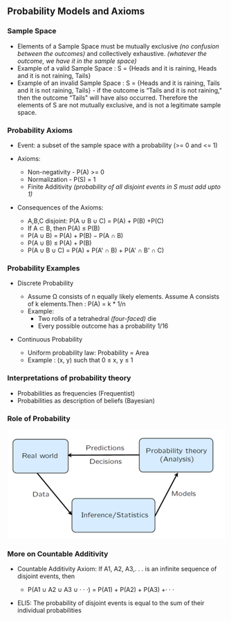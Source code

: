 ## Probability Models and Axioms

### Sample Space
- Elements of a Sample Space must be mutually exclusive _(no confusion between the outcomes)_ and collectively exhaustive. _(whatever the outcome, we have it in the sample space)_
- Example of a valid Sample Space : S = {Heads and it is raining, Heads and it is not raining, Tails} 
- Example of an invalid Sample Space : S = {Heads and it is raining, Tails and it is not raining, Tails} - if the outcome is “Tails and it is not raining," then the outcome “Tails" will have also occurred. Therefore the elements of  S are not mutually exclusive, and is not a legitimate sample space.  

### Probability Axioms
- Event: a subset of the sample space with a probability (>= 0 and <= 1)

- Axioms:
    - Non-negativity - P(A) >= 0 
    - Normalization - P(S) = 1
    - Finite Additivity _(probability of all disjoint events in S must add upto 1)_

- Consequences of the Axioms:
    - A,B,C disjoint: P(A ∪ B ∪ C) = P(A) + P(B) +P(C)
    - If A ⊂ B, then P(A) ≤ P(B)
    - P(A ∪ B) = P(A) + P(B) − P(A ∩ B)
    - P(A ∪ B) ≤ P(A) + P(B)
    - P(A ∪ B ∪ C) = P(A) + P(A' ∩ B) + P(A' ∩ B' ∩ C)

### Probability Examples
- Discrete Probability
    - Assume Ω consists of n equally likely elements. Assume A consists of k elements.Then : P(A) = k * 1/n
    - Example:     
        - Two rolls of a tetrahedral _(four-faced)_ die 
        - Every possible outcome has a probability 1/16

- Continuous Probability
    - Uniform probability law: Probability = Area
    - Example : (x, y) such that 0 ≤ x, y ≤ 1

### Interpretations of probability theory
- Probabilities as frequencies (Frequentist)
- Probabilities as description of beliefs (Bayesian)

### Role of Probability
![Role of Probability](images/role_of_prob.png)

### More on Countable Additivity
- Countable Additivity Axiom:
If A1, A2, A3,. . . is an infinite sequence of disjoint events,
then 

    - P(A1 ∪ A2 ∪ A3 ∪ · · ·) = P(A1) + P(A2) + P(A3) +· · ·

- ELI5: The probability of disjoint events is equal to the sum of their individual probabilities